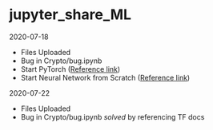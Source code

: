 # jupyter_share_ML

2020-07-18
- Files Uploaded
- Bug in Crypto/bug.ipynb
- Start PyTorch ([Reference link](https://www.youtube.com/watch?v=BzcBsTou0C0&list=PLQVvvaa0QuDdeMyHEYc0gxFpYwHY2Qfdh))
- Start Neural Network from Scratch ([Reference link](https://www.youtube.com/watch?v=Wo5dMEP_BbI&list=PLQVvvaa0QuDcjD5BAw2DxE6OF2tius3V3&index=2&t=0s))

2020-07-22
- Files Uploaded
- Bug in Crypto/bug.ipynb *solved* by referencing TF docs
